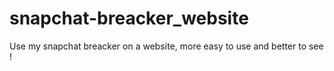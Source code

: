 # snapchat-breacker_website
Use my snapchat breacker on a website, more easy to use and better to see !
